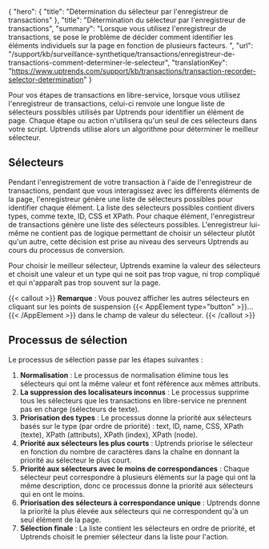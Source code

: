 {
"hero": {
"title": "Détermination du sélecteur par l'enregistreur de transactions"
},
"title": "Détermination du sélecteur par l'enregistreur de transactions",
"summary": "Lorsque vous utilisez l'enregistreur de transactions, se pose le problème de décider comment identifier les éléments individuels sur la page en fonction de plusieurs facteurs. ",
"url": "/support/kb/surveillance-synthetique/transactions/enregistreur-de-transactions-comment-determiner-le-selecteur",
"translationKey": "https://www.uptrends.com/support/kb/transactions/transaction-recorder-selector-determination"
}

Pour vos étapes de transactions en libre-service, lorsque vous utilisez l'enregistreur de transactions, celui-ci renvoie une longue liste de sélecteurs possibles utilisés par Uptrends pour identifier un élément de page. Chaque étape ou action n'utilisera qu'un seul de ces sélecteurs dans votre script. Uptrends utilise alors un algorithme pour déterminer le meilleur sélecteur.

## Sélecteurs

Pendant l'enregistrement de votre transaction à l'aide de l'enregistreur de transactions, pendant que vous interagissez avec les différents éléments de la page, l'enregistreur génère une liste de sélecteurs possibles pour identifier chaque élément. La liste des sélecteurs possibles contient divers types, comme texte, ID, CSS et XPath. Pour chaque élément, l'enregistreur de transactions génère une liste des sélecteurs possibles. L'enregistreur lui-même ne contient pas de logique permettant de choisir un sélecteur plutôt qu'un autre, cette décision est prise au niveau des serveurs Uptrends au cours du processus de conversion.

Pour choisir le meilleur sélecteur, Uptrends examine la valeur des sélecteurs et choisit une valeur et un type qui ne soit pas trop vague, ni trop compliqué et qui n'apparaît pas trop souvent sur la page.

{{< callout >}}
**Remarque** : Vous pouvez afficher les autres sélecteurs en cliquant sur les points de suspension {{< AppElement type="button" >}}...{{< /AppElement >}} dans le champ de valeur du sélecteur.
{{< /callout >}}

## Processus de sélection

Le processus de sélection passe par les étapes suivantes :

1. **Normalisation** : Le processus de normalisation élimine tous les sélecteurs qui ont la même valeur et font référence aux mêmes attributs.
2. **La suppression des localisateurs inconnus**  : Le processus supprime tous les sélecteurs que les transactions en libre-service ne prennent pas en charge (sélecteurs de texte).
3. **Priorisation des types** : Le processus donne la priorité aux sélecteurs basés sur le type (par ordre de priorité) : text, ID, name, CSS, XPath (texte), XPath (attributs), XPath (index), XPath (node).
4. **Priorité aux sélecteurs les plus courts** : Uptrends priorise le sélecteur en fonction du nombre de caractères dans la chaîne en donnant la priorité au sélecteur le plus court.
5. **Priorité aux sélecteurs avec le moins de correspondances** : Chaque sélecteur peut correspondre à plusieurs éléments sur la page qui ont la même description, donc ce processus donne la priorité aux sélecteurs qui en ont le moins.
6. **Priorisation des sélecteurs à correspondance unique** : Uptrends donne la priorité la plus élevée aux sélecteurs qui ne correspondent qu'à un seul élément de la page.
7. **Sélection finale** : La liste contient les sélecteurs en ordre de priorité, et Uptrends choisit le premier sélecteur dans la liste pour l'action.
